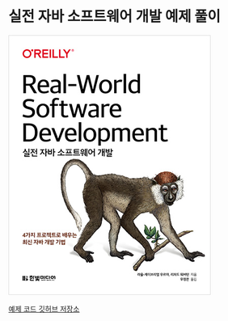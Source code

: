 # 실전 자바 소프트웨어 개발 예제 풀이

![표지](img/B7859887743_l.jpg)

[예제 코드 깃허브 저장소](https://github.com/Iteratr-Learning/Real-World-Software-Development)
